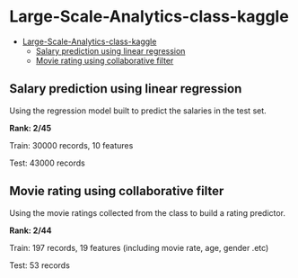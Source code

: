 # Large-Scale-Analytics-class-kaggle

- [Large-Scale-Analytics-class-kaggle](#large-scale-analytics-class-kaggle)
    - [Salary prediction using linear regression](#salary-prediction-using-linear-regression)
    - [Movie rating using collaborative filter](#movie-rating-using-collaborative-filter)

## Salary prediction using linear regression

Using the regression model built to predict the salaries in the test set.

**Rank: 2/45**

Train: 30000 records, 10 features

Test: 43000 records

## Movie rating using collaborative filter

Using the movie ratings collected from the class to build a rating predictor.

**Rank: 2/44**

Train: 197 records, 19 features (including movie rate, age, gender .etc)

Test: 53 records